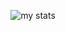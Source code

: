 <p align="center">
  <img src="https://github-readme-stats.vercel.app/api?username=AdityaInfinite&show_icons=true&count_private=true&hide=stars,contribs&custom_title=My%20Github%20Stats" alt="my stats">
</p>
